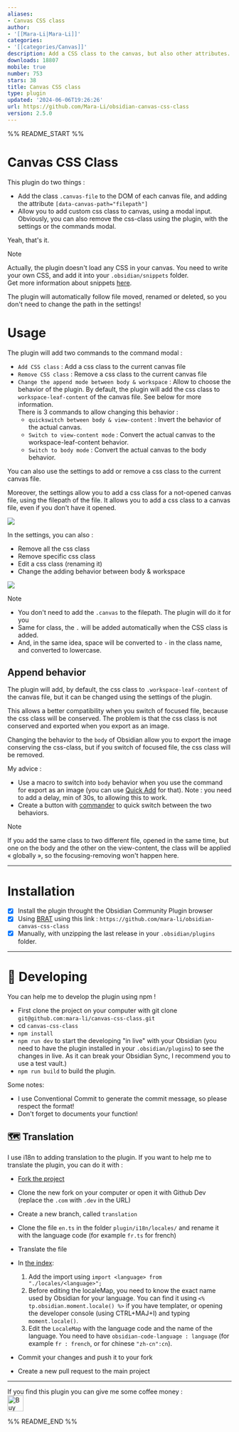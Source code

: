 ```yaml
---
aliases:
- Canvas CSS class
author:
- '[[Mara-Li|Mara-Li]]'
categories:
- '[[categories/Canvas]]'
description: Add a CSS class to the canvas, but also other attributes.
downloads: 18807
mobile: true
number: 753
stars: 38
title: Canvas CSS class
type: plugin
updated: '2024-06-06T19:26:26'
url: https://github.com/Mara-Li/obsidian-canvas-css-class
version: 2.5.0
---
```


%% README_START %%

# Canvas CSS Class

This plugin do two things : 
- Add the class `.canvas-file` to the DOM of each canvas file, and adding the attribute `[data-canvas-path="filepath"]` 
- Allow you to add custom css class to canvas, using a modal input. Obviously, you can also remove the css-class using the plugin, with the settings or the commands modal.


Yeah, that's it.

> [!NOTE]  
> Actually, the plugin doesn't load any CSS in your canvas. You need to write your own CSS, and add it into your `.obsidian/snippets` folder.  
> Get more information about snippets [here](https://help.obsidian.md/Extending+Obsidian/CSS+snippets).

The plugin will automatically follow file moved, renamed or deleted, so you don't need to change the path in the settings!

# Usage

The plugin will add two commands to the command modal :
- `Add CSS class` : Add a css class to the current canvas file
- `Remove CSS class` : Remove a css class to the current canvas file
- `Change the append mode between body & workspace` : Allow to choose the behavior of the plugin. By default, the plugin will add the css class to `workspace-leaf-content` of the canvas file. See below for more information.  
  There is 3 commands to allow changing this behavior : 
  - `quickswitch between body & view-content` : Invert the behavior of the actual canvas. 
  - `Switch to view-content mode` : Convert the actual canvas to the workspace-leaf-content behavior.
  - `Switch to body mode` : Convert the actual canvas to the body behavior.

You can also use the settings to add or remove a css class to the current canvas file.

Moreover, the settings allow you to add a css class for a not-opened canvas file, using the filepath of the file. It allows you to add a css class to a canvas file, even if you don't have it opened.

![](https://raw.githubusercontent.com/Mara-Li/obsidian-canvas-css-class/HEAD/docs/add_css_class_settings.png)


In the settings, you can also : 
- Remove all the css class 
- Remove specific css class
- Edit a css class (renaming it)
- Change the adding behavior between body & workspace

![](https://raw.githubusercontent.com/Mara-Li/obsidian-canvas-css-class/HEAD/docs/canvas-settings.png)


> [!NOTE]  
> - You don't need to add the `.canvas` to the filepath. The plugin will do it for you
> - Same for class, the `.` will be added automatically when the CSS class is added.
> - And, in the same idea, space will be converted to `-` in the class name, and converted to lowercase.

## Append behavior

The plugin will add, by default, the css class to `.workspace-leaf-content` of the canvas file, but it can be changed using the settings of the plugin.

This allows a better compatibility when you switch of focused file, because the css class will be conserved. 
The problem is that the css class is not conserved and exported when you export as an image. 

Changing the behavior to the `body` of Obsidian allow you to export the image conserving the css-class, but if you switch of focused file, the css class will be removed.

My advice : 
- Use a macro to switch into `body` behavior when you use the command for export as an image (you can use [Quick Add](https://github.com/chhoumann/quickadd) for that). Note : you need to add a delay, min of 30s, to allowing this to work. 
- Create a button with [commander](https://github.com/phibr0/obsidian-commander) to quick switch between the two behaviors.

> [!NOTE]  
> If you add the same class to two different file, opened in the same time, but one on the body and the other on the view-content, the class will be applied « globally », so the focusing-removing won't happen here.

---
# Installation

- [x] Install the plugin throught the Obsidian Community Plugin browser
- [x] Using [BRAT](https://github.com/TfTHacker/obsidian42-brat) using this link : `https://github.com/mara-li/obsidian-canvas-css-class`
- [x] Manually, with unzipping the last release in your `.obsidian/plugins` folder. 

---
# :robot: Developing

You can help me to develop the plugin using npm !

- First clone the project on your computer with git clone `git@github.com:mara-li/canvas-css-class.git`
- cd `canvas-css-class`
- `npm install`
- `npm run dev` to start the developing "in live" with your Obsidian (you need to have the plugin installed in your `.obsidian/plugins`) to see the changes in live. As it can break your Obsidian Sync, I recommend you to use a test vault.)
- `npm run build` to build the plugin. 

Some notes:

- I use Conventional Commit to generate the commit message, so please respect the format!
- Don't forget to documents your function!

## 🗺️ Translation 

I use i18n to adding translation to the plugin. If you want to help me to translate the plugin, you can do it with :
- [Fork the project](https://github.com/mara-li/obsidian-canvas-css-class/fork)
- Clone the new fork on your computer or open it with Github Dev (replace the `.com` with `.dev` in the URL)
- Create a new branch, called `translation`
- Clone the file `en.ts` in the folder `plugin/i18n/locales/` and rename it with the language code (for example `fr.ts` for french)
- Translate the file
- In [the index](plugin/i18n/index.ts):
    1. Add the import using `import <language> from "./locales/<language>";`
    2. Before editing the localeMap, you need to know the exact name used by Obsidian for your language. You can find it using `<% tp.obsidian.moment.locale() %>` if you have templater, or opening the developer console (using CTRL+MAJ+I) and typing `moment.locale()`.
  3. Edit the `LocaleMap` with the language code and the name of the language. You need to have `obsidian-code-language : language` (for example `fr : french`, or for chinese `"zh-cn":cn`).

- Commit your changes and push it to your fork
- Create a new pull request to the main project


---
If you find this plugin you can give me some coffee money : <br/>
<a href='https://ko-fi.com/X8X54ZYAV' target='_blank'><img height='36' style='border:0px;height:36px;' src='https://cdn.ko-fi.com/cdn/kofi1.png?v=3' border='0' alt='Buy Me a Coffee at ko-fi.com' /></a>


%% README_END %%